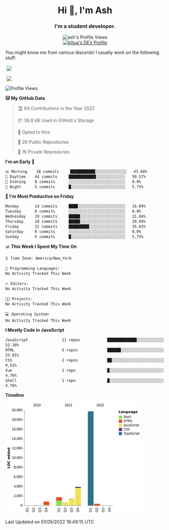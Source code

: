 <h1 align="center">Hi 👋, I'm Ash</h1>
<h3 align="center">I'm a student developer. </h3>
<p align="center"> <img src="https://komarev.com/ghpvc/?username=ash-development" alt="ash's Profile Views" /><br><a href="https://dev.to/killua"><img src="https://d2fltix0v2e0sb.cloudfront.net/dev-badge.svg" alt="killua's DEV Profile" height="30" width="30"></a> </p>
<p>You might know me from various discords!
I usually work on the following stuff: </p>

<!-- [htmljourney](https://github.com/ash-development/htmljourney/) - My project about learning the ins and outs of web development. Blogged by me on [DEV.to](https://dev.to/killua/series/10106).An aspiring developer -->

<p>&nbsp;<a href="https://github.com/anuraghazra/github-readme-stats"><img align="center" src="https://github-readme-stats.vercel.app/api?username=ash-development&show_icons=true&count_private=true&theme=dracula" /></a></p>
<p>&nbsp;<a href="https://github.com/ryo-ma/github-profile-trophy"><img align="center" src="https://github-profile-trophy.vercel.app/?username=ash-development&theme=dracula&margin-w=15&margin-h=15&column=4" /></a></p>

<!--START_SECTION:waka-->
![Profile Views](http://img.shields.io/badge/Profile%20Views-1-blue)

**🐱 My GitHub Data** 

> 🏆 64 Contributions in the Year 2022
 > 
> 📦 39.8 kB Used in GitHub's Storage 
 > 
> 💼 Opted to Hire
 > 
> 📜 26 Public Repositories 
 > 
> 🔑 19 Private Repositories  
 > 
**I'm an Early 🐤** 

```text
🌞 Morning    38 commits     ███████████░░░░░░░░░░░░░░   43.68% 
🌆 Daytime    44 commits     ████████████░░░░░░░░░░░░░   50.57% 
🌃 Evening    0 commits      ░░░░░░░░░░░░░░░░░░░░░░░░░   0.0% 
🌙 Night      5 commits      █░░░░░░░░░░░░░░░░░░░░░░░░   5.75%

```
📅 **I'm Most Productive on Friday** 

```text
Monday       14 commits     ████░░░░░░░░░░░░░░░░░░░░░   16.09% 
Tuesday      0 commits      ░░░░░░░░░░░░░░░░░░░░░░░░░   0.0% 
Wednesday    19 commits     █████░░░░░░░░░░░░░░░░░░░░   21.84% 
Thursday     18 commits     █████░░░░░░░░░░░░░░░░░░░░   20.69% 
Friday       31 commits     █████████░░░░░░░░░░░░░░░░   35.63% 
Saturday     0 commits      ░░░░░░░░░░░░░░░░░░░░░░░░░   0.0% 
Sunday       5 commits      █░░░░░░░░░░░░░░░░░░░░░░░░   5.75%

```


📊 **This Week I Spent My Time On** 

```text
⌚︎ Time Zone: America/New_York

💬 Programming Languages: 
No Activity Tracked This Week

🔥 Editors: 
No Activity Tracked This Week

🐱‍💻 Projects: 
No Activity Tracked This Week

💻 Operating System: 
No Activity Tracked This Week

```

**I Mostly Code in JavaScript** 

```text
JavaScript               11 repos            █████████████░░░░░░░░░░░░   52.38% 
HTML                     5 repos             ██████░░░░░░░░░░░░░░░░░░░   23.81% 
CSS                      2 repos             ██░░░░░░░░░░░░░░░░░░░░░░░   9.52% 
Vue                      1 repo              █░░░░░░░░░░░░░░░░░░░░░░░░   4.76% 
Shell                    1 repo              █░░░░░░░░░░░░░░░░░░░░░░░░   4.76%

```


**Timeline**

![Chart not found](https://raw.githubusercontent.com/ash-development/ash-development/main/charts/bar_graph.png) 


 Last Updated on 01/05/2022 18:49:15 UTC
<!--END_SECTION:waka-->
